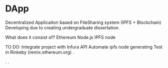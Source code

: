 # DApp
Decentralized Applicaiton based on FileSharing system (IPFS + Blockchain)
Developing due to creating undergraduate dissertation.

What does it consist of?
Ethereum
Node.js
IPFS node


TO DO:
Integrate project with Infura API
Automate ipfs node generating 
Test in Rinkeby (remix.ethereum.org)
. 

.
.
